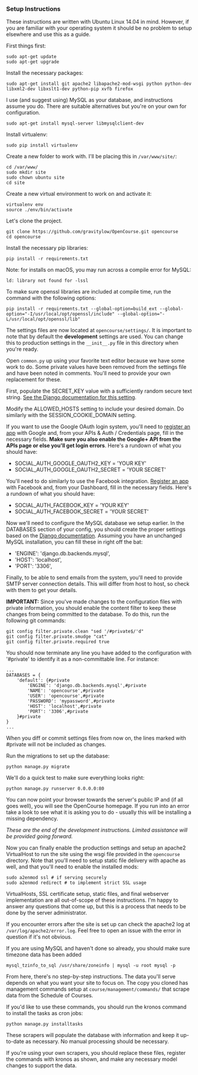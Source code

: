 ### Setup Instructions

These instructions are written with Ubuntu Linux 14.04 in mind. However, if you
are familiar with your operating system it should be no problem to setup elsewhere
and use this as a guide.

First things first:

    sudo apt-get update
    sudo apt-get upgrade

Install the necessary packages:

    sudo apt-get install git apache2 libapache2-mod-wsgi python python-dev libxml2-dev libxslt1-dev python-pip xvfb firefox

I use (and suggest using) MySQL as your database, and instructions assume you do.
There are suitable alternatives but you're on your own for configuration.

    sudo apt-get install mysql-server libmysqlclient-dev

Install virtualenv:

    sudo pip install virtualenv

Create a new folder to work with. I'll be placing this in ```/var/www/site/```:

    cd /var/www/
    sudo mkdir site
    sudo chown ubuntu site
    cd site

Create a new virtual environment to work on and activate it:

    virtualenv env
    source ./env/bin/activate

Let's clone the project.

    git clone https://github.com/gravitylow/OpenCourse.git opencourse
    cd opencourse

Install the necessary pip libraries:

    pip install -r requirements.txt

Note: for installs on macOS, you may run across a compile error for MySQL:

    ld: library not found for -lssl

To make sure openssl libraries are included at compile time, run the command with the following options:

    pip install -r requirements.txt --global-option=build_ext --global-option="-I/usr/local/opt/openssl/include" --global-option="-L/usr/local/opt/openssl/lib"

The settings files are now located at ```opencourse/settings/```. It is important to note that by default the **development** settings are used. You can change this to production settings in the ```__init__.py``` file in this directory when you're ready.

Open ```common.py``` up using your favorite text editor because we have some work to do. Some private values have been removed from the settings file and have been noted in comments. You'll need to provide your own replacement for these.

First, populate the SECRET_KEY value with a sufficiently random secure text string. [See the Django documentation for this setting](https://docs.djangoproject.com/en/1.8/ref/settings/#secret-key).

Modify the ALLOWED_HOSTS setting to include your desired domain. Do similarly with the SESSION_COOKIE_DOMAIN setting.

If you want to use the Google OAuth login system, you'll need to [register an app](https://console.developers.google.com/project) with Google and, from your APIs & Auth / Credentials page, fill in the necessary fields. **Make sure you also enable the Google+ API from the APIs page or else you'll get login errors**. Here's a rundown of what you should have:

* SOCIAL_AUTH_GOOGLE_OAUTH2_KEY = 'YOUR KEY'
* SOCIAL_AUTH_GOOGLE_OAUTH2_SECRET = 'YOUR SECRET'

You'll need to do similarly to use the Facebook integration. [Register an app](https://developers.facebook.com/apps/) with Facebook and, from your Dashboard, fill in the necessary fields. Here's a rundown of what you should have:

* SOCIAL_AUTH_FACEBOOK_KEY = 'YOUR KEY'
* SOCIAL_AUTH_FACEBOOK_SECRET = 'YOUR SECRET'

Now we'll need to configure the MySQL database we setup earlier. In the DATABASES section of your config, you should create the proper settings based on the [Django documentation](https://docs.djangoproject.com/en/1.8/ref/settings/#databases). Assuming you have an unchanged MySQL installation, you can fill these in right off the bat:

* 'ENGINE': 'django.db.backends.mysql',
* 'HOST': 'localhost',
* 'PORT': '3306',

Finally, to be able to send emails from the system, you'll need to provide SMTP server connection details. This will differ from host to host, so check with them to get your details.

**IMPORTANT:** Since you've made changes to the configuration files with private information, you should enable the content filter to keep these changes from being committed to the database. To do this, run the following git commands:

    git config filter.private.clean "sed '/#private$/'d"
    git config filter.private.smudge "cat"
    git config filter.private.required true

You should now terminate any line you have added to the configuration with '#private' to identify it as a non-committable line. For instance:

    ...
    DATABASES = {
        'default': {#private
            'ENGINE': 'django.db.backends.mysql',#private
            'NAME': 'opencourse',#private
            'USER': 'opencourse',#private
            'PASSWORD': 'mypassword',#private
            'HOST': 'localhost',#private
            'PORT': '3306',#private
        }#private
    }
    ...

When you diff or commit settings files from now on, the lines marked with #private will not be included as changes.

Run the migrations to set up the database:

    python manage.py migrate

We'll do a quick test to make sure everything looks right:

    python manage.py runserver 0.0.0.0:80

You can now point your browser towards the server's public IP and (if all goes well), you will see the OpenCourse homepage. If you run into an error take a look to see what it is asking you to do - usually this will be installing a missing dependency.

*These are the end of the development instructions. Limited assistance will be provided going forward.*

Now you can finally enable the production settings and setup an apache2 VirtualHost to run the site using the wsgi file
provided in the ```opencourse``` directory. Note that you'll need to setup static file delivery with apache as well, and that
you'll need to enable the installed mods:

    sudo a2enmod ssl # if serving securely
    sudo a2enmod redirect # to implement strict SSL usage

VirtualHosts, SSL certificate setup, static files, and final webserver implementation are all out-of-scope of these instructions.
I'm happy to answer any questions that come up, but this is a process that needs to be done by the server administrator.

If you encounter errors after the site is set up can check the apache2 log at ```/var/log/apache2/error.log```. Feel free to open an issue with the error in question if it's not obvious.

If you are using MySQL and haven't done so already, you should make sure timezone data has been added

    mysql_tzinfo_to_sql /usr/share/zoneinfo | mysql -u root mysql -p

From here, there's no step-by-step instructions. The data you'll serve depends on what you want your site to focus on. The copy you cloned has management commands setup at ```course/management/commands/``` that scrape data from the Schedule of Courses.

If you'd like to use these commands, you should run the kronos command to install the tasks as cron jobs:

    python manage.py installtasks

These scrapers will populate the database with information and keep it up-to-date as necessary. No manual processing should be necessary.

If you're using your own scrapers, you should replace these files, register the commands with kronos as shown, and make any necessary model changes to support the data.
